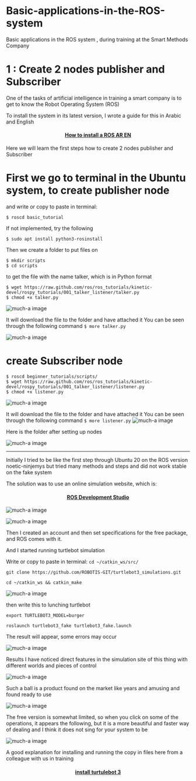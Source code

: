# Basic-applications-in-the-ROS-system
Basic applications in the ROS system , during training at the Smart Methods Company


# 1 : Create 2 nodes publisher and Subscriber
One of the tasks of artificial intelligence in training a smart company is to get to know the Robot Operating System (ROS) 

To install the system in its latest version, I wrote a guide for this in Arabic and English
 #### <p align="center"> [How to install a ROS AR EN](https://github.com/MohammadYAmmar/How-to-install-a-ROS-AR-EN)
</p>

Here we will learn the first steps how to create  2 nodes publisher and Subscriber

# First we go to terminal in the Ubuntu system, to create publisher node
and write or copy to paste in terminal:

 `$ roscd basic_tutorial`
 
If not implemented, try the following

`$ sudo apt install python3-rosinstall`



Then we create a folder to put files on
 ```
$ mkdir scripts
$ cd scripts
 ```

 to get the file with the name talker, which is in Python format
  ```
$ wget https://raw.github.com/ros/ros_tutorials/kinetic-devel/rospy_tutorials/001_talker_listener/talker.py
$ chmod +x talker.py
 ```
![much-a image](https://github.com/MohammadYAmmar/Basic-applications-in-the-ROS-system/blob/master/1%20Create%202%20nodes%20%20publisher%20and%20Subscriber/step%201.png) 


It will download the file to the folder and have attached it 
You can be seen through the following command
 `$ more talker.py`
 
![much-a image](https://github.com/MohammadYAmmar/Basic-applications-in-the-ROS-system/blob/master/1%20Create%202%20nodes%20%20publisher%20and%20Subscriber/ls%20more%20talker.png) 

# create Subscriber node
  ```
$ roscd beginner_tutorials/scripts/
$ wget https://raw.github.com/ros/ros_tutorials/kinetic-devel/rospy_tutorials/001_talker_listener/listener.py
$ chmod +x listener.py
  ```
 ![much-a image](https://github.com/MohammadYAmmar/Basic-applications-in-the-ROS-system/blob/master/1%20Create%202%20nodes%20%20publisher%20and%20Subscriber/step%202.png) 

It will download the file to the folder and have attached it 
You can be seen through the following command
 `$ more listener.py`
 ![much-a image](https://github.com/MohammadYAmmar/Basic-applications-in-the-ROS-system/blob/master/1%20Create%202%20nodes%20%20publisher%20and%20Subscriber/ls%20more%20talker.png) 
 
 Here is the folder after setting up nodes
 
 ![much-a image](https://github.com/MohammadYAmmar/Basic-applications-in-the-ROS-system/blob/master/1%20Create%202%20nodes%20%20publisher%20and%20Subscriber/files%20after%20process.png) 

---
Initially I tried to be like the first step through Ubuntu 20 on the ROS version noetic-ninjemys but tried many methods and steps and did not work stable on the fake system

The solution was to use an online simulation website, which is:
#### <p align="center"> [ROS Development Studio](https://rds.theconstructsim.com/)
</p>

![much-a image](https://github.com/MohammadYAmmar/Basic-applications-in-the-ROS-system/blob/master/2%20Install%20%26launch%20tutlebot3/setup%20theconstructsim%201.png) 

![much-a image](https://github.com/MohammadYAmmar/Basic-applications-in-the-ROS-system/blob/master/2%20Install%20%26launch%20tutlebot3/setup%20theconstructsim%202.png) 

Then I created an account and then set specifications for the free package, and ROS comes with it.

And I started running turtlebot simulation

Write or copy to paste in terminal:
`cd ~/catkin_ws/src/`

`git clone https://github.com/ROBOTIS-GIT/turtlebot3_simulations.git`

`cd ~/catkin_ws && catkin_make`

![much-a image](https://github.com/MohammadYAmmar/Basic-applications-in-the-ROS-system/blob/master/2%20Install%20%26launch%20tutlebot3/step%201.png) 

then write this to lunching turtlebot

`export TURTLEBOT3_MODEL=burger`

`roslaunch turtlebot3_fake turtlebot3_fake.launch`

The result will appear, some errors may occur

![much-a image](https://github.com/MohammadYAmmar/Basic-applications-in-the-ROS-system/blob/master/2%20Install%20%26launch%20tutlebot3/step%202.png) 

Results I have noticed direct features in the simulation site of this thing with different worlds and pieces of control

![much-a image](https://github.com/MohammadYAmmar/Basic-applications-in-the-ROS-system/blob/master/2%20Install%20%26launch%20tutlebot3/result%201.png) 

Such a ball is a product found on the market like years and amusing and found ready to use

![much-a image](https://github.com/MohammadYAmmar/Basic-applications-in-the-ROS-system/blob/master/2%20Install%20%26launch%20tutlebot3/result%202.png) 

The free version is somewhat limited, so when you click on some of the operations, it appears the following, but it is a more beautiful and faster way of dealing and I think it does not sing for your system to be

![much-a image](https://github.com/MohammadYAmmar/Basic-applications-in-the-ROS-system/blob/master/2%20Install%20%26launch%20tutlebot3/Warning%20usage.png) 

A good explanation for installing and running the copy in files here from a colleague with us in training
#### <p align="center"> [install turtulebot 3](https://github.com/ios96i/SmartMethods-internship-AI-in-robotics-3/tree/master/3.2%20install%20turtulebot%203)
</p>
